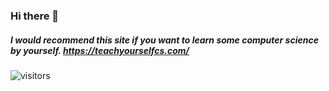 ### Hi there 👋
##### I would recommend this site if you want to learn some computer science by yourself. https://teachyourselfcs.com/

![visitors](https://visitor-badge.laobi.icu/badge?page_id=wd30x/wd30x)
<!--
**wd30x/wd30x** is a ✨ _special_ ✨ repository because its `README.md` (this file) appears on your GitHub profile.

[![Top Langs](https://github-readme-stats.vercel.app/api/top-langs/?username=wd30x)]

Here are some ideas to get you started:

- 🔭 I’m currently working on ...
- 🌱 I’m currently learning ...
- 👯 I’m looking to collaborate on ...
- 🤔 I’m looking for help with ...
- 💬 Ask me about ...
- 📫 How to reach me: ...
- 😄 Pronouns: ...
- ⚡ Fun fact: ...
-->
